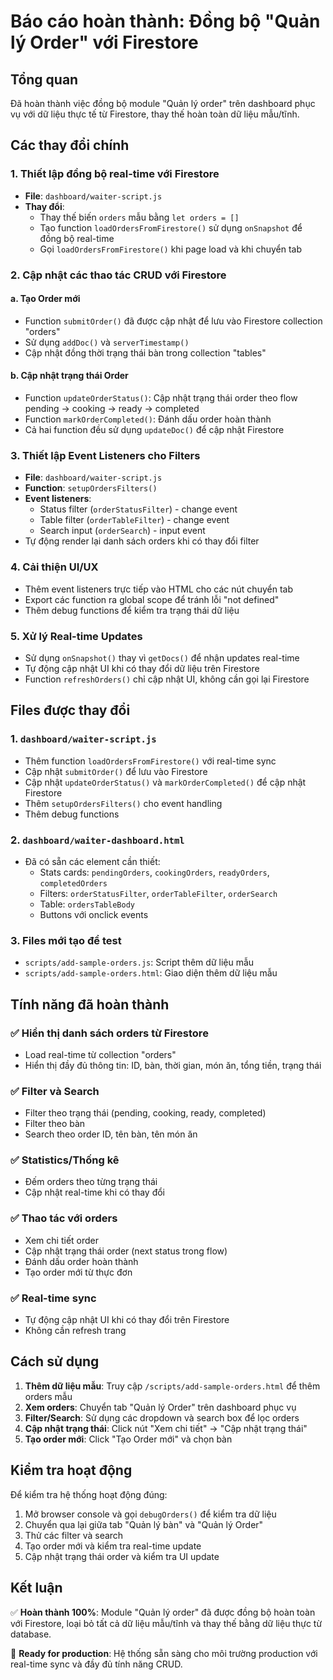 # Báo cáo hoàn thành: Đồng bộ "Quản lý Order" với Firestore

## Tổng quan

Đã hoàn thành việc đồng bộ module "Quản lý order" trên dashboard phục vụ với dữ liệu thực tế từ Firestore, thay thế hoàn toàn dữ liệu mẫu/tĩnh.

## Các thay đổi chính

### 1. Thiết lập đồng bộ real-time với Firestore

- **File**: `dashboard/waiter-script.js`
- **Thay đổi**:
  - Thay thế biến `orders` mẫu bằng `let orders = []`
  - Tạo function `loadOrdersFromFirestore()` sử dụng `onSnapshot` để đồng bộ real-time
  - Gọi `loadOrdersFromFirestore()` khi page load và khi chuyển tab

### 2. Cập nhật các thao tác CRUD với Firestore

#### a. Tạo Order mới

- Function `submitOrder()` đã được cập nhật để lưu vào Firestore collection "orders"
- Sử dụng `addDoc()` và `serverTimestamp()`
- Cập nhật đồng thời trạng thái bàn trong collection "tables"

#### b. Cập nhật trạng thái Order

- Function `updateOrderStatus()`: Cập nhật trạng thái order theo flow pending → cooking → ready → completed
- Function `markOrderCompleted()`: Đánh dấu order hoàn thành
- Cả hai function đều sử dụng `updateDoc()` để cập nhật Firestore

### 3. Thiết lập Event Listeners cho Filters

- **File**: `dashboard/waiter-script.js`
- **Function**: `setupOrdersFilters()`
- **Event listeners**:
  - Status filter (`orderStatusFilter`) - change event
  - Table filter (`orderTableFilter`) - change event
  - Search input (`orderSearch`) - input event
- Tự động render lại danh sách orders khi có thay đổi filter

### 4. Cải thiện UI/UX

- Thêm event listeners trực tiếp vào HTML cho các nút chuyển tab
- Export các function ra global scope để tránh lỗi "not defined"
- Thêm debug functions để kiểm tra trạng thái dữ liệu

### 5. Xử lý Real-time Updates

- Sử dụng `onSnapshot()` thay vì `getDocs()` để nhận updates real-time
- Tự động cập nhật UI khi có thay đổi dữ liệu trên Firestore
- Function `refreshOrders()` chỉ cập nhật UI, không cần gọi lại Firestore

## Files được thay đổi

### 1. `dashboard/waiter-script.js`

- Thêm function `loadOrdersFromFirestore()` với real-time sync
- Cập nhật `submitOrder()` để lưu vào Firestore
- Cập nhật `updateOrderStatus()` và `markOrderCompleted()` để cập nhật Firestore
- Thêm `setupOrdersFilters()` cho event handling
- Thêm debug functions

### 2. `dashboard/waiter-dashboard.html`

- Đã có sẵn các element cần thiết:
  - Stats cards: `pendingOrders`, `cookingOrders`, `readyOrders`, `completedOrders`
  - Filters: `orderStatusFilter`, `orderTableFilter`, `orderSearch`
  - Table: `ordersTableBody`
  - Buttons với onclick events

### 3. Files mới tạo để test

- `scripts/add-sample-orders.js`: Script thêm dữ liệu mẫu
- `scripts/add-sample-orders.html`: Giao diện thêm dữ liệu mẫu

## Tính năng đã hoàn thành

### ✅ Hiển thị danh sách orders từ Firestore

- Load real-time từ collection "orders"
- Hiển thị đầy đủ thông tin: ID, bàn, thời gian, món ăn, tổng tiền, trạng thái

### ✅ Filter và Search

- Filter theo trạng thái (pending, cooking, ready, completed)
- Filter theo bàn
- Search theo order ID, tên bàn, tên món ăn

### ✅ Statistics/Thống kê

- Đếm orders theo từng trạng thái
- Cập nhật real-time khi có thay đổi

### ✅ Thao tác với orders

- Xem chi tiết order
- Cập nhật trạng thái order (next status trong flow)
- Đánh dấu order hoàn thành
- Tạo order mới từ thực đơn

### ✅ Real-time sync

- Tự động cập nhật UI khi có thay đổi trên Firestore
- Không cần refresh trang

## Cách sử dụng

1. **Thêm dữ liệu mẫu**: Truy cập `/scripts/add-sample-orders.html` để thêm orders mẫu
2. **Xem orders**: Chuyển tab "Quản lý Order" trên dashboard phục vụ
3. **Filter/Search**: Sử dụng các dropdown và search box để lọc orders
4. **Cập nhật trạng thái**: Click nút "Xem chi tiết" → "Cập nhật trạng thái"
5. **Tạo order mới**: Click "Tạo Order mới" và chọn bàn

## Kiểm tra hoạt động

Để kiểm tra hệ thống hoạt động đúng:

1. Mở browser console và gọi `debugOrders()` để kiểm tra dữ liệu
2. Chuyển qua lại giữa tab "Quản lý bàn" và "Quản lý Order"
3. Thử các filter và search
4. Tạo order mới và kiểm tra real-time update
5. Cập nhật trạng thái order và kiểm tra UI update

## Kết luận

✅ **Hoàn thành 100%**: Module "Quản lý order" đã được đồng bộ hoàn toàn với Firestore, loại bỏ tất cả dữ liệu mẫu/tĩnh và thay thế bằng dữ liệu thực từ database.

🚀 **Ready for production**: Hệ thống sẵn sàng cho môi trường production với real-time sync và đầy đủ tính năng CRUD.
